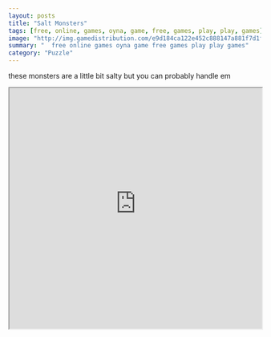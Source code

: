 ```yaml
---
layout: posts
title: "Salt Monsters"
tags: [free, online, games, oyna, game, free, games, play, play, games]
image: "http://img.gamedistribution.com/e9d184ca122e452c888147a881f7d1fc.jpg"
summary: "  free online games oyna game free games play play games"
category: "Puzzle"
---
```


these monsters are a little bit salty but you can probably handle em

<iframe width="100%" height="480px;" src="http://flash.gamedistribution.com?game=e9d184ca122e452c888147a881f7d1fc"></iframe>
